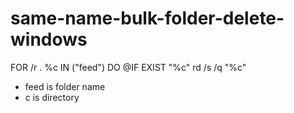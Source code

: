# same-name-bulk-folder-delete-windows
 FOR /r . %c IN ("feed") DO @IF EXIST "%c" rd /s /q "%c"
 
 
 - feed is folder name
 - c is directory
